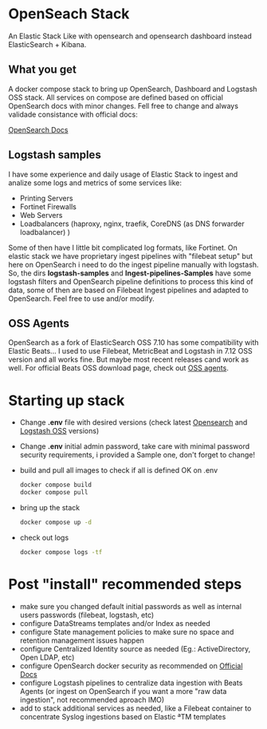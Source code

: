 # OpenSeach Stack

An Elastic Stack Like with opensearch and opensearch dashboard instead ElasticSearch + Kibana.

## What you get

A docker compose stack to bring up OpenSearch, Dashboard and Logstash OSS stack. All services on compose are defined based on official OpenSearch docs with minor changes. Fell free to change and always validade consistance with official docs:

[OpenSearch Docs](https://opensearch.org/docs/latest/getting-started/)

## Logstash samples

I have some experience and daily usage of Elastic Stack to ingest and analize some logs and metrics of some services like:

- Printing Servers
- Fortinet Firewalls
- Web Servers
- Loadbalancers (haproxy, nginx, traefik, CoreDNS (as DNS forwarder loadbalancer) )

Some of then have I little bit complicated log formats, like Fortinet. On elastic stack we have proprietary ingest pipelines with "filebeat setup" but here on OpenSearch i need to do the ingest pipeline manually with logstash. So, the dirs **logstash-samples** and **Ingest-pipelines-Samples** have some logstash filters and OpenSearch pipeline definitions to process this kind of data, some of then are based on Filebeat Ingest pipelines and adapted to OpenSearch. Feel free to use and/or modify.

## OSS Agents

OpenSearch as a fork of ElasticSearch OSS 7.10 has some compatibility with Elastic Beats... I used to use Filebeat, MetricBeat and Logstash in 7.12 OSS version and all works fine. But maybe most recent releases cand work as well. For official Beats OSS download page, check out [OSS agents](./OSS-agents/README.md).

# Starting up stack

- Change **.env** file with desired versions (check latest [Opensearch](https://hub.docker.com/r/opensearchproject/opensearch/tags) and [Logstash OSS](https://hub.docker.com/r/opensearchproject/logstash-oss-with-opensearch-output-plugin/tags) versions)
- Change **.env** initial admin password, take care with minimal password security requirements, i provided a Sample one, don't forget to change!
- build and pull all images to check if all is defined OK on .env

    ```bash
    docker compose build
    docker compose pull
    ```
- bring up the stack

    ```bash
    docker compose up -d
    ```

- check out logs

    ```bash
    docker compose logs -tf
    ```

# Post "install" recommended steps

- make sure you changed default initial passwords as well as internal users passwords (filebeat, logstash, etc)
- configure DataStreams templates and/or Index as needed
- configure State management policies to make sure no space and retention management issues happen
- configure Centralized Identity source as needed (Eg.: ActiveDirectory, Open LDAP, etc)
- configure OpenSearch docker security as recommended on [Official Docs](https://opensearch.org/docs/latest/install-and-configure/install-opensearch/docker/#configuring-basic-security-settings)
- configure Logstash pipelines to centralize data ingestion with Beats Agents (or ingest on OpenSearch if you want a more "raw data ingestion", not recommended aproach IMO)
- add to stack additional services as needed, like a Filebeat container to concentrate Syslog ingestions based on Elastic ªTM templates

